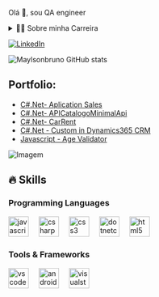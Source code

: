 <!--título-->

    
<!--Snake-->


<!-- Presentation -->
<p>
  Olá 👋, sou QA engineer
</p>

<!-- Dropdown -->
<details>
  <summary>👨‍💻 Sobre minha Carreira </summary>
🚀 Minha Carreira:
    
Sou apaixonado por garantir a qualidade e a eficiência de sistemas e aplicações. Com experiência sólida em testes de API, testes automatizados com Cypress, testes de regressão e testes funcionais, estou comprometido(a) em entregar soluções que elevem a experiência do usuário e assegurem a estabilidade dos projetos.

Tenho conhecimentos em JavaScript, HTML, CSS e C#.NET, o que me permite colaborar diretamente com equipes de desenvolvimento, entender os desafios técnicos e contribuir para a criação de sistemas robustos e bem testados.

Meu objetivo é atuar como Analista de Teste QA, utilizando as melhores práticas, ferramentas e metodologias para antecipar problemas, otimizar processos e agregar valor ao produto final.

Estou sempre em busca de novos aprendizados e desafios que me ajudem a crescer e a fazer a diferença no mundo da tecnologia. 
</details>

<!-- Links -->
[![LinkedIn](https://img.shields.io/badge/LinkedIn-0077B5?style=for-the-badge&logo=linkedin&logoColor=white)](https://www.linkedin.com/in/maylson-fernandes/)

<!-- GithubStats -->
![Maylsonbruno GitHub stats](https://github-readme-stats.vercel.app/api?username=maylsonbruno&show_icons=true&theme=gotham)

<!-- Portfolio -->
## Portfolio:
- [C#.Net- Aplication Sales](https://github.com/maylsonbruno/SalesWeb)
- [C#.Net- APICatalogoMinimalApi](https://github.com/maylsonbruno/ApiCatalogoMinimal.git)
- [C#.Net- CarRent](https://github.com/maylsonbruno/CarRent.git)
- [C#.Net - Custom in Dynamics365 CRM](https://github.com/maylsonbruno/Customiza-es_DynamicsCRM)
- [Javascript - Age Validator](https://github.com/maylsonbruno/Validador_de_idades)


<!-- GIF -->
<p align="left">
  <img align="center" src="https://github.com/VariableBee/VariableBee/assets/77739311/4e9f41af-6b57-49a7-b15a-74322e96b4d7" alt="Imagem">
</p>

## 🔥 Skills
<!-- Skills: Programming Languages -->
  <div style="flex-basis: 48%;">
    <h3>Programming Languages</h3>
    <img src="https://cdn.jsdelivr.net/gh/devicons/devicon/icons/javascript/javascript-original.svg" height="40" alt="javascript logo"  />
  <img width="12" />
  <img src="https://cdn.jsdelivr.net/gh/devicons/devicon/icons/csharp/csharp-original.svg" height="40" alt="csharp logo"  />
  <img width="12" />
  <img src="https://cdn.jsdelivr.net/gh/devicons/devicon/icons/css3/css3-original.svg" height="40" alt="css3 logo"  />
  <img width="12" />
  <img src="https://cdn.jsdelivr.net/gh/devicons/devicon/icons/dotnetcore/dotnetcore-original.svg" height="40" alt="dotnetcore logo"  />
  <img width="12" />
  <img src="https://cdn.jsdelivr.net/gh/devicons/devicon/icons/html5/html5-original.svg" height="40" alt="html5 logo"  />
  </div>

  
  <!-- Skills: Tools & Frameworks -->
  <div style="flex-basis: 48%;">
    <h3>Tools & Frameworks</h3>
    <img src="https://cdn.jsdelivr.net/gh/devicons/devicon/icons/vscode/vscode-original.svg" height="40" alt="vscode logo"  />
    <img width="12" />
      <img src="https://cdn.jsdelivr.net/gh/devicons/devicon/icons/androidstudio/androidstudio-original.svg" height="40" alt="androidstudio logo"  />
     <img width="12" />
   <img src="https://cdn.jsdelivr.net/gh/devicons/devicon/icons/visualstudio/visualstudio-plain.svg" height="40" alt="visualstudio logo"  />
  </div>




  
